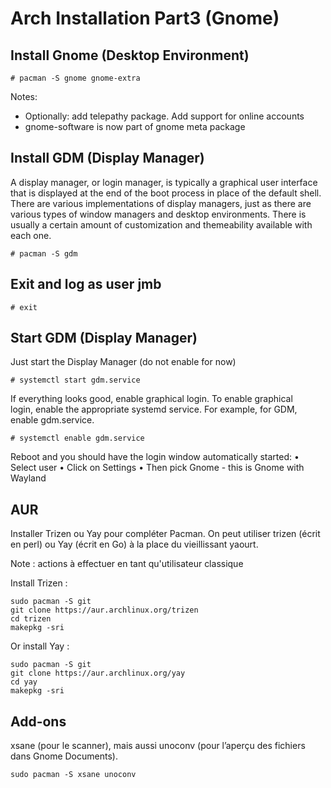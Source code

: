 # Arch Installation Part3 (Gnome)



## Install Gnome (Desktop Environment)

```
# pacman -S gnome gnome-extra 
```

Notes:
- Optionally: add telepathy package. Add support for online accounts
- gnome-software is now part of gnome meta package



## Install GDM (Display Manager)

A display manager, or login manager, is typically a graphical user interface that is displayed at the end of the boot process in place of the default shell. There are various implementations of display managers, just as there are various types of window managers and desktop environments. There is usually a certain amount of customization and themeability available with each one.

```
# pacman -S gdm
```


## Exit and log as user jmb

```
# exit
```


## Start GDM (Display Manager)

Just start the Display Manager (do not enable for now)

```
# systemctl start gdm.service
```

If everything looks good, enable graphical login.
To enable graphical login, enable the appropriate systemd service. 
For example, for GDM, enable gdm.service.

```
# systemctl enable gdm.service
```

Reboot and you should have the login window automatically started:
	• Select user
	• Click on Settings
	• Then pick Gnome - this is Gnome with Wayland




## AUR

Installer Trizen ou Yay pour compléter Pacman.
On peut utiliser trizen (écrit en perl) ou Yay (écrit en Go) à la place du vieillissant yaourt.

Note : actions à effectuer en tant qu'utilisateur classique

Install Trizen :

```
sudo pacman -S git
git clone https://aur.archlinux.org/trizen
cd trizen
makepkg -sri
```

Or install Yay :

```
sudo pacman -S git
git clone https://aur.archlinux.org/yay
cd yay
makepkg -sri
```



## Add-ons

xsane (pour le scanner), mais aussi unoconv (pour l’aperçu des fichiers dans Gnome Documents).

```
sudo pacman -S xsane unoconv
```




